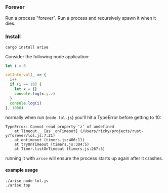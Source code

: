 ### Forever

Run a process "forever". Run a process and recursively spawn it when it dies.

### Install
`cargo install arise`

Consider the following node application:
```js
let i = 0

setInterval(_ => {
  i++
  if (i == 10) {
    let x = {}
    console.log(x.y.z)
  }
  console.log(i)
}, 1000)
```

normally when run (`node lol.js`) you'll hit a TypeError before getting to 10:
```
TypeError: Cannot read property 'z' of undefined
    at Timeout._ [as _onTimeout] (/Users/ricky/projects/rust-y/forever/lol.js:7:21)
    at ontimeout (timers.js:466:11)
    at tryOnTimeout (timers.js:304:5)
    at Timer.listOnTimeout (timers.js:267:5)
```

running it with `arise` will ensure the process starts up again after it crashes.

#### example usage
```
./arise node lol.js
./arise top
```
